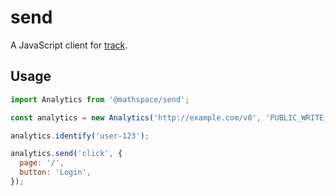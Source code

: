 # send

A JavaScript client for [track](https://github.com/mathspace/track).

## Usage

```js
import Analytics from '@mathspace/send';

const analytics = new Analytics('http://example.com/v0', 'PUBLIC_WRITE_KEY');

analytics.identify('user-123');

analytics.send('click', {
  page: '/',
  button: 'Login',
});
```
